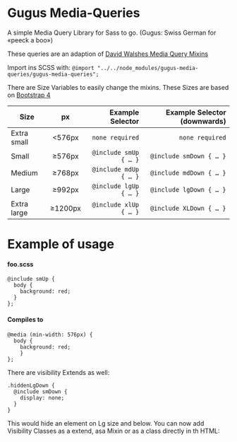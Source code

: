 # Gugus Media-Queries
A simple Media Query Library for Sass to go. (Gugus: Swiss German for «peeck a boo»)

These queries are an adaption of [David Walshes Media Query Mixins](https://davidwalsh.name/write-media-queries-sass)

Import ins SCSS with: `@import "../../node_modules/gugus-media-queries/gugus-media-queries";`

There are Size Variables to easily change the mixins. These Sizes are based on [Bootstrap 4](https://getbootstrap.com/docs/4.0/layout/grid/#grid-options)

| Size           | px      | Example Selector      | Example Selector (downwards) |
| -------------- |:-------:| ---------------------:| ----------------------------:|
| Extra small    | <576px  | `none required`       | `none required`      |
| Small          | ≥576px  | `@include smUp { … }` | `@include smDown { … }`      |
| Medium         | ≥768px  | `@include mdUp { … }` | `@include mdDown { … }`      |
| Large          | ≥992px  | `@include lgUp { … }` | `@include lgDown { … }`      |
| Extra large    | ≥1200px | `@include xlUp { … }` | `@include XLDown { … }`      |


# Example of usage

#### foo.scss
```
@include smUp {
  body {
    background: red;
  }
};
```
#### Compiles to
```
@media (min-width: 576px) {
  body {
    background: red;
    }
};
```
There are visibility Extends as well:
```
.hiddenLgDown {
  @include smDown {
    display: none;
  }
}
```
This would hide an element on Lg size and below.
You can now add Visibility Classes as a extend, asa Mixin or as a class directly in th HTML:
